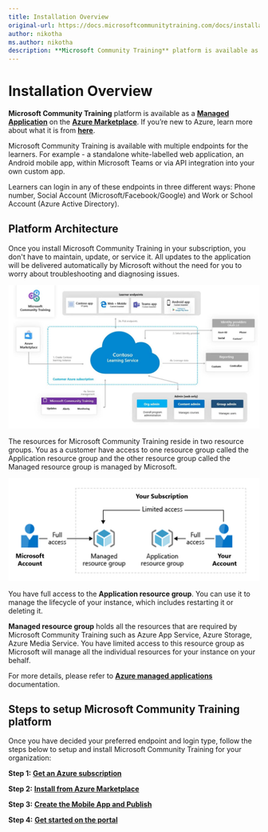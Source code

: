 ```yaml
---
title: Installation Overview
original-url: https://docs.microsoftcommunitytraining.com/docs/installation-overview
author: nikotha
ms.author: nikotha
description: **Microsoft Community Training** platform is available as a Managed Application on the Azure Marketplace.
---
```


# Installation Overview

**Microsoft Community Training** platform is available as a [**Managed Application**](/azure/managed-applications/overview) on the [**Azure Marketplace**](https://azuremarketplace.microsoft.com/en-us). If you’re new to Azure, learn more about what it is from [**here**](https://azure.microsoft.com/en-in/overview/what-is-azure/).

Microsoft Community Training is available with multiple endpoints for the learners. For example - a standalone white-labelled web application, an Android mobile app, within Microsoft Teams or via API integration into your own custom app. 

Learners can login in any of these endpoints in three different ways: Phone number, Social Account (Microsoft/Facebook/Google) and Work or School Account (Azure Active Directory).

## Platform Architecture
Once you install Microsoft Community Training in your subscription, you don't have to maintain, update, or service it. All updates to the application will be delivered automatically by Microsoft without the need for you to worry about troubleshooting and diagnosing issues.

![Highlevel Architecture](../../media/Highlevel_Architecture.JPG)

The resources for Microsoft Community Training reside in two resource groups. You as a customer have access to one resource group called the Application resource group and the other resource group called the Managed resource group is managed by Microsoft.

![Managed resource group](../../media/image%2812%29.png)
    
You have full access to the **Application resource group**. You can use it to manage the lifecycle of your instance, which includes restarting it or deleting it.
    
**Managed resource group** holds all the resources that are required by Microsoft Community Training such as Azure App Service, Azure Storage, Azure Media Service. You have limited access to this resource group as Microsoft will manage all the individual resources for your instance on your behalf.

For more details, please refer to [**Azure managed applications**](/azure/managed-applications/overview) documentation. 

## Steps to setup Microsoft Community Training platform
Once you have decided your preferred endpoint and login type, follow the steps below to setup and install Microsoft Community Training for your organization:

**Step 1:** [**Get an Azure subscription**](https://azure.microsoft.com/en-in/pricing/purchase-options/pay-as-you-go/) 

**Step 2:** [**Install from Azure Marketplace**](../../infrastructure-management/install-your-platform-instance/3_installation-guide-detailed-steps.md)

**Step 3:** [**Create the Mobile App and Publish**](../../infrastructure-management/install-your-platform-instance/5_create-publish-mobile-app.md)

**Step 4:** [**Get started on the portal**](../../get-started/4_step-by-step-configuration-guide.md)

